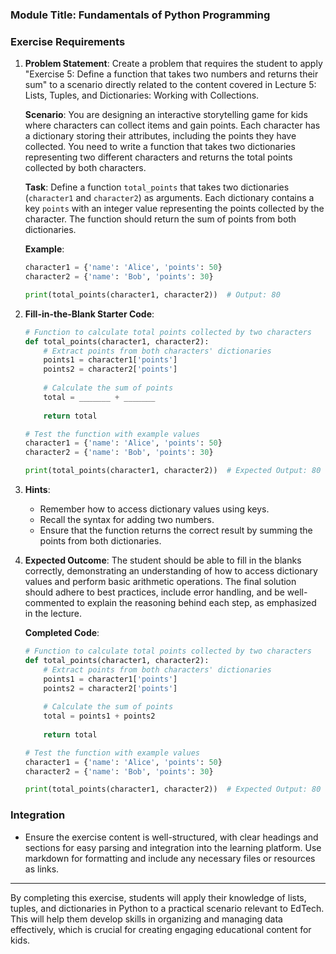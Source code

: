 ### Module Title: Fundamentals of Python Programming

### Exercise Requirements

1. **Problem Statement**: 
   Create a problem that requires the student to apply "Exercise 5: Define a function that takes two numbers and returns their sum" to a scenario directly related to the content covered in Lecture 5: Lists, Tuples, and Dictionaries: Working with Collections.

   **Scenario**: 
   You are designing an interactive storytelling game for kids where characters can collect items and gain points. Each character has a dictionary storing their attributes, including the points they have collected. You need to write a function that takes two dictionaries representing two different characters and returns the total points collected by both characters.

   **Task**:
   Define a function `total_points` that takes two dictionaries (`character1` and `character2`) as arguments. Each dictionary contains a key `points` with an integer value representing the points collected by the character. The function should return the sum of points from both dictionaries.

   **Example**:
   ```python
   character1 = {'name': 'Alice', 'points': 50}
   character2 = {'name': 'Bob', 'points': 30}
   
   print(total_points(character1, character2))  # Output: 80
   ```

2. **Fill-in-the-Blank Starter Code**:
   ```python
   # Function to calculate total points collected by two characters
   def total_points(character1, character2):
       # Extract points from both characters' dictionaries
       points1 = character1['points']
       points2 = character2['points']
       
       # Calculate the sum of points
       total = _______ + _______
       
       return total

   # Test the function with example values
   character1 = {'name': 'Alice', 'points': 50}
   character2 = {'name': 'Bob', 'points': 30}
   
   print(total_points(character1, character2))  # Expected Output: 80
   ```

3. **Hints**:
   - Remember how to access dictionary values using keys.
   - Recall the syntax for adding two numbers.
   - Ensure that the function returns the correct result by summing the points from both dictionaries.

4. **Expected Outcome**:
   The student should be able to fill in the blanks correctly, demonstrating an understanding of how to access dictionary values and perform basic arithmetic operations. The final solution should adhere to best practices, include error handling, and be well-commented to explain the reasoning behind each step, as emphasized in the lecture.

   **Completed Code**:
   ```python
   # Function to calculate total points collected by two characters
   def total_points(character1, character2):
       # Extract points from both characters' dictionaries
       points1 = character1['points']
       points2 = character2['points']
       
       # Calculate the sum of points
       total = points1 + points2
       
       return total

   # Test the function with example values
   character1 = {'name': 'Alice', 'points': 50}
   character2 = {'name': 'Bob', 'points': 30}
   
   print(total_points(character1, character2))  # Expected Output: 80
   ```

### Integration

- Ensure the exercise content is well-structured, with clear headings and sections for easy parsing and integration into the learning platform. Use markdown for formatting and include any necessary files or resources as links.

---

By completing this exercise, students will apply their knowledge of lists, tuples, and dictionaries in Python to a practical scenario relevant to EdTech. This will help them develop skills in organizing and managing data effectively, which is crucial for creating engaging educational content for kids.